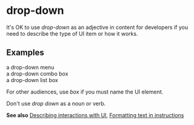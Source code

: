 # drop-down

It's OK to use *drop-down* as an adjective in content for developers if you need to describe the type of UI item or how it works.

## Examples

a drop-down menu  
a drop-down combo box  
a drop-down list box 

For other audiences, use *box* if you must name the UI element.

Don't use *drop down* as a noun or verb.

**See also** [Describing interactions with UI](~/procedures-instructions/describing-interactions-with-ui.md), [Formatting text in instructions](~/procedures-instructions/formatting-text-in-instructions.md)
